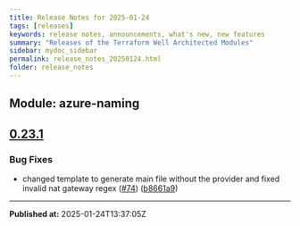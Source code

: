 ```yaml
---
title: Release Notes for 2025-01-24
tags: [releases]
keywords: release notes, announcements, what's new, new features
summary: "Releases of the Terraform Well Architected Modules"
sidebar: mydoc_sidebar
permalink: release_notes_20250124.html
folder: release_notes
---
```


## Module: azure-naming
## [0.23.1](https://github.com/CloudNationHQ/terraform-azure-naming/releases/tag/v0.23.1)


### Bug Fixes

* changed template to generate main file without the provider and fixed invalid nat gateway regex ([#74](https://github.com/CloudNationHQ/terraform-azure-naming/issues/74)) ([b8661a9](https://github.com/CloudNationHQ/terraform-azure-naming/commit/b8661a923fb02f5aca87de176e95d8a4c0fa12d1))

---

**Published at:** 2025-01-24T13:37:05Z

